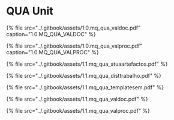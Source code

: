 # QUA Unit



{% file src="../.gitbook/assets/1.0.mq\_qua\_valdoc.pdf" caption="1.0.MQ\_QUA\_VALDOC" %}

{% file src="../.gitbook/assets/1.0.mq\_qua\_valproc.pdf" caption="1.0.MQ\_QUA\_VALPROC" %}

{% file src="../.gitbook/assets/1.1.mq\_qua\_atuaartefactos.pdf" %}

{% file src="../.gitbook/assets/1.1.mq\_qua\_disttrabalho.pdf" %}

{% file src="../.gitbook/assets/1.1.mq\_qua\_templatesem.pdf" %}

{% file src="../.gitbook/assets/1.1.mq\_qua\_valdoc.pdf" %}

{% file src="../.gitbook/assets/1.1.mq\_qua\_valproc.pdf" %}



